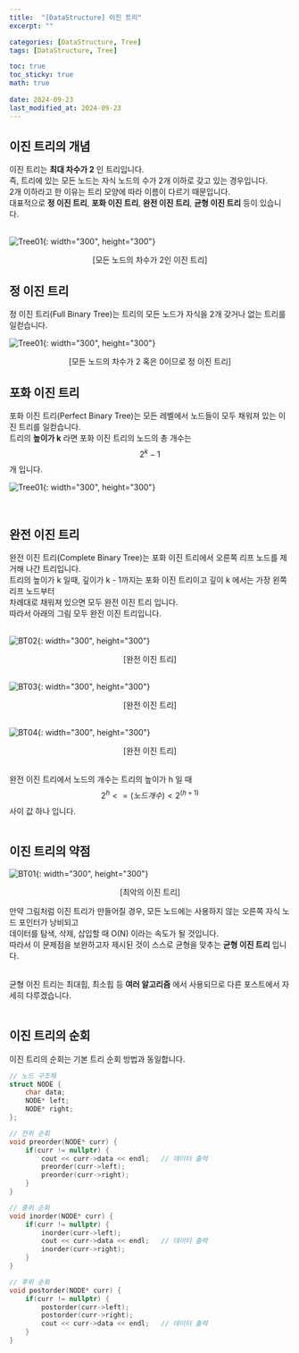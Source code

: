 ```yaml
---
title:  "[DataStructure] 이진 트리"
excerpt: ""

categories: [DataStructure, Tree]
tags: [DataStructure, Tree]

toc: true
toc_sticky: true
math: true
 
date: 2024-09-23
last_modified_at: 2024-09-23
---
```


## 이진 트리의 개념

이진 트리는 **최대 차수가 2** 인 트리입니다.  
즉, 트리에 있는 모든 노드는 자식 노드의 수가 2개 이하로 갖고 있는 경우입니다.  
2개 이하라고 한 이유는 트리 모양에 따라 이름이 다르기 때문입니다.  
대표적으로 **정 이진 트리**, **포화 이진 트리**, **완전 이진 트리**, **균형 이진 트리** 등이 있습니다.  
<br/>

![Tree01](/assets/img/DataStructure/TreeWord_01.png){: width="300", height="300"}  

<center>[모든 노드의 차수가 2인 이진 트리]</center>

## 정 이진 트리

정 이진 트리(Full Binary Tree)는 트리의 모든 노드가 자식을 2개 갖거나 없는 트리를 일컫습니다.  

![Tree01](/assets/img/DataStructure/FBT_01.png){: width="300", height="300"}  

<center>[모든 노드의 차수가 2 혹은 0이므로 정 이진 트리]</center>

## 포화 이진 트리

포화 이진 트리(Perfect  Binary Tree)는 모든 레벨에서 노드들이 모두 채워져 있는 이진 트리를 일컫습니다.  
트리의 **높이가 k** 라면 포화 이진 트리의 노드의 총 개수는 $$2^k - 1$$ 개 입니다.  

![Tree01](/assets/img/DataStructure/TreeWord_01.png){: width="300", height="300"}  

<br/>

## 완전 이진 트리

완전 이진 트리(Complete Binary Tree)는 포화 이진 트리에서 오른쪽 리프 노드를 제거해 나간 트리입니다.  
트리의 높이가 k 일때, 깊이가 k - 1까지는 포화 이진 트리이고 깊이 k 에서는 가장 왼쪽 리프 노드부터  
차례대로 채워져 있으면 모두 완전 이진 트리 입니다.  
따라서 아래의 그림 모두 완전 이진 트리입니다.  
<br/>

![BT02](/assets/img/DataStructure/BinaryTree_02.png){: width="300", height="300"}  
<center>[완전 이진 트리]</center>
<br/>

![BT03](/assets/img/DataStructure/BinaryTree_03.png){: width="300", height="300"}  
<center>[완전 이진 트리]</center>
<br/>

![BT04](/assets/img/DataStructure/BinaryTree_04.png){: width="300", height="300"}  
<center>[완전 이진 트리]</center>
<br/>

완전 이진 트리에서 노드의 개수는 트리의 높이가 h 일 때
$$2^h <= (노드 개수) < 2^(h + 1)$$ 사이 값 하나 입니다.  
<br/>

## 이진 트리의 약점

![BT01](/assets/img/DataStructure/BinaryTree_01.png){: width="300", height="300"}  

<center>[최악의 이진 트리]</center>

만약 그림처럼 이진 트리가 만들어질 경우, 모든 노드에는 사용하지 않는 오른쪽 자식 노드 포인터가 낭비되고  
데이터를 탐색, 삭제, 삽입할 때 O(N) 이라는 속도가 될 것입니다.  
따라서 이 문제점을 보완하고자 제시된 것이 스스로 균형을 맞추는 **균형 이진 트리** 입니다.  
<br/>

균형 이진 트리는 최대힙, 최소힙 등 **여러 알고리즘** 에서 사용되므로 다른 포스트에서 자세히 다루겠습니다.  
<br/>

## 이진 트리의 순회

이진 트리의 순회는 기본 트리 순회 방법과 동일합니다.

```c++
// 노드 구조체
struct NODE {
    char data;
    NODE* left;
    NODE* right;
};

// 전위 순회
void preorder(NODE* curr) {
    if(curr != nullptr) {
        cout << curr->data << endl;   // 데이터 출력
        preorder(curr->left);
        preorder(curr->right);
    }
}

// 중위 순회
void inorder(NODE* curr) {
    if(curr != nullptr) {
        inorder(curr->left);
        cout << curr->data << endl;   // 데이터 출력
        inorder(curr->right);
    }
}

// 후위 순회
void postorder(NODE* curr) {
    if(curr != nullptr) {
        postorder(curr->left);
        postorder(curr->right);
        cout << curr->data << endl;   // 데이터 출력
    }
}
```

